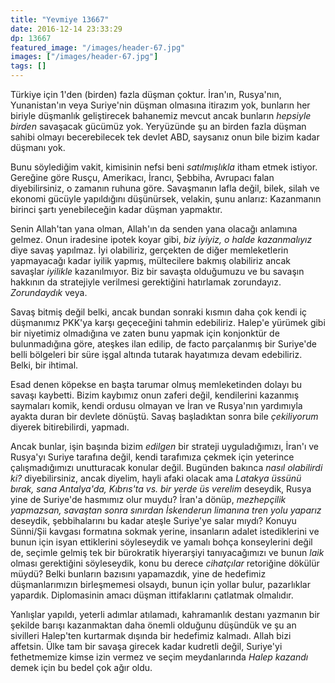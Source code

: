 ```yaml
---
title: "Yevmiye 13667"
date: 2016-12-14 23:33:29
dp: 13667
featured_image: "/images/header-67.jpg"
images: ["/images/header-67.jpg"]
tags: []
---
```




Türkiye için 1'den (birden) fazla düşman çoktur. İran'ın, Rusya'nın,
Yunanistan'ın veya Suriye'nin düşman olmasına itirazım yok, bunların her biriyle
düşmanlık geliştirecek bahanemiz mevcut ancak bunların *hepsiyle birden*
savaşacak gücümüz yok. Yeryüzünde şu an birden fazla düşman sahibi olmayı
becerebilecek tek devlet ABD, saysanız onun bile bizim kadar düşmanı yok.

Bunu söylediğim vakit, kimisinin nefsi beni *satılmışlıkla* itham etmek
istiyor. Gereğine göre Rusçu, Amerikacı, İrancı, Şebbiha, Avrupacı falan
diyebilirsiniz, o zamanın ruhuna göre. Savaşmanın lafla değil, bilek, silah ve
ekonomi gücüyle yapıldığını düşünürsek, velakin, şunu anlarız: Kazanmanın
birinci şartı yenebileceğin kadar düşman yapmaktır.

Senin Allah'tan yana olman, Allah'ın da senden yana olacağı anlamına
gelmez. Onun iradesine ipotek koyar gibi, *biz iyiyiz, o halde kazanmalıyız*
diye savaş yapılmaz. İyi olabiliriz, gerçekten de diğer memleketlerin
yapmayacağı kadar iyilik yapmış, mültecilere bakmış olabiliriz ancak savaşlar
*iyilikle* kazanılmıyor. Biz bir savaşta olduğumuzu ve bu savaşın hakkının da
stratejiyle verilmesi gerektiğini hatırlamak zorundayız. *Zorundaydık* veya.

Savaş bitmiş değil belki, ancak bundan sonraki kısmın daha çok kendi iç
düşmanımız PKK'ya karşı geçeceğini tahmin edebiliriz. Halep'e yürümek gibi bir
niyetimiz olmadığına ve zaten bunu yapmak için konjonktür de bulunmadığına göre,
ateşkes ilan edilip, de facto parçalanmış bir Suriye'de belli bölgeleri bir süre
işgal altında tutarak hayatımıza devam edebiliriz. Belki, bir ihtimal.

Esad denen köpekse en başta tarumar olmuş memleketinden dolayı bu savaşı
kaybetti. Bizim kaybımız onun zaferi değil, kendilerini kazanmış saymaları
komik, kendi ordusu olmayan ve İran ve Rusya'nın yardımıyla ayakta duran bir
devlete dönüştü. Savaş başladıktan sonra bile *çekiliyorum* diyerek
bitirebilirdi, yapmadı.

Ancak bunlar, işin başında bizim *edilgen* bir strateji uyguladığımızı, İran'ı
ve Rusya'yı Suriye tarafına değil, kendi tarafımıza çekmek için yeterince
çalışmadığımızı unutturacak konular değil. Bugünden bakınca *nasıl olabilirdi
ki?* diyebilirsiniz, ancak diyelim, hayli afaki olacak ama *Latakya üssünü
bırak, sana Antalya'da, Kıbrıs'ta vs. bir yerde üs verelim* deseydik, Rusya yine
de Suriye'de hasmımız olur muydu? İran'a dönüp, *mezhepçilik yapmazsan, savaştan
sonra sınırdan İskenderun limanına tren yolu yaparız* deseydik, şebbihalarını bu
kadar ateşle Suriye'ye salar mıydı? Konuyu Sünni/Şii kavgası formatına sokmak
yerine, insanların adalet istediklerini ve bunun için isyan ettiklerini
söyleseydik ve yamalı bohça konseylerini değil de, seçimle gelmiş tek bir
bürokratik hiyerarşiyi tanıyacağımızı ve bunun *laik* olması gerektiğini
söyleseydik, konu bu derece *cihatçılar* retoriğine dökülür müydü?  Belki
bunların bazısını yapamazdık, yine de hedefimiz düşmanlarımızın birleşmemesi
olsaydı, bunun için yollar bulur, pazarlıklar yapardık. Diplomasinin amacı
düşman ittifaklarını çatlatmak olmalıdır.

Yanlışlar yapıldı, yeterli adımlar atılamadı, kahramanlık destanı yazmanın bir
şekilde barışı kazanmaktan daha önemli olduğunu düşündük ve şu an sivilleri
Halep'ten kurtarmak dışında bir hedefimiz kalmadı. Allah bizi affetsin. Ülke tam
bir savaşa girecek kadar kudretli değil, Suriye'yi fethetmemize kimse izin
vermez ve seçim meydanlarında *Halep kazandı* demek için bu bedel çok ağır oldu.
